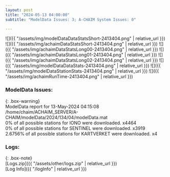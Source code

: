 ```yaml
---
layout: post
title: "2024-05-13 04:00:00"
subtitle: "ModelData Issues: 3; A-CHAIM System Issues: 0"

---
```


![]({{ "/assets/img/modelDataDataStatsShort-2413404.png" | relative_url }})
![]({{ "/assets/img/achaimDataStatsShort-2413404.png" | relative_url }})
![]({{ "/assets/img/achaimDataStatsLong00-2413404.png" | relative_url }})
![]({{ "/assets/img/achaimDataStatsLong01-2413404.png" | relative_url }})
![]({{ "/assets/img/achaimDataStatsLong02-2413404.png" | relative_url }})
![]({{ "/assets/img/modelDataDataStats-2413404.png" | relative_url }})
![]({{ "/assets/img/modelDataStationStats-2413404.png" | relative_url }})
![]({{ "/assets/img/achaimRunTime-2413404.png" | relative_url }})


### ModelData Issues:  
  
{: .box-warning}  
 ModelData report for 13-May-2024 04:15:08   
 /home/chaim/ACHAIM_SERVER/A-CHAIM/modelData/2024/134/04/modelData.mat   
 0% of all possible stations for IONO were downloaded. x4464   
 0% of all possible stations for SENTINEL were downloaded. x3919   
 2.6756% of all possible stations for KARTVERKET were downloaded. x4   
  


### Logs:  
  
{: .box-note}  
[Logs.zip]({{ "/assets/other/logs.zip" | relative_url }})  
[Log Info]({{ "/logInfo" | relative_url }})  
